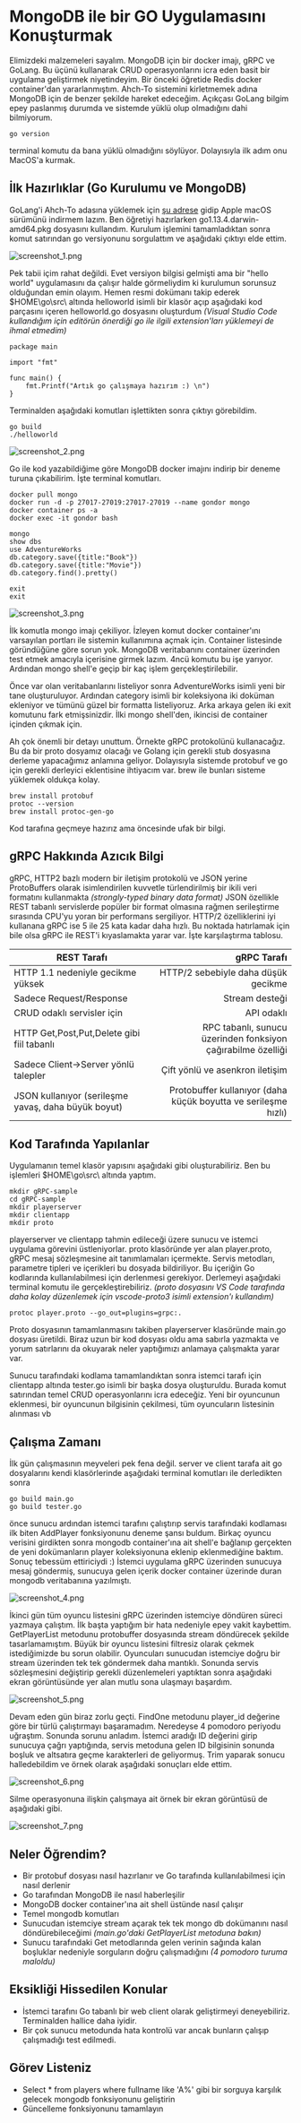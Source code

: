 # MongoDB ile bir GO Uygulamasını Konuşturmak

Elimizdeki malzemeleri sayalım. MongoDB için bir docker imajı, gRPC ve GoLang. Bu üçünü kullanarak CRUD operasyonlarını icra eden basit bir uygulama geliştirmek niyetindeyim. Bir önceki öğretide Redis docker container'dan yararlanmıştım. Ahch-To sistemini kirletmemek adına MongoDB için de benzer şekilde hareket edeceğim. Açıkçası GoLang bilgim epey paslanmış durumda ve sistemde yüklü olup olmadığını dahi bilmiyorum.

```
go version
```

terminal komutu da bana yüklü olmadığını söylüyor. Dolayısıyla ilk adım onu MacOS'a kurmak.

## İlk Hazırlıklar (Go Kurulumu ve MongoDB)

GoLang'i Ahch-To adasına yüklemek için [şu adrese](https://golang.org/dl/) gidip Apple macOS sürümünü indirmem lazım. Ben öğretiyi hazırlarken go1.13.4.darwin-amd64.pkg dosyasını kullandım. Kurulum işlemini tamamladıktan sonra komut satırından go versiyonunu sorgulattım ve aşağıdaki çıktıyı elde ettim.

![screenshot_1.png](./assets/screenshot_1.png)

Pek tabii içim rahat değildi. Evet versiyon bilgisi gelmişti ama bir "hello world" uygulamasını da çalışır halde görmeliydim ki kurulumun sorunsuz olduğundan emin olayım. Hemen resmi dokümanı takip ederek $HOME\go\src\ altında helloworld isimli bir klasör açıp aşağıdaki kod parçasını içeren helloworld.go dosyasını oluşturdum _(Visual Studio Code kullandığım için editörün önerdiği go ile ilgili extension'ları yüklemeyi de ihmal etmedim)_

```
package main

import "fmt"

func main() {
	fmt.Printf("Artık go çalışmaya hazırım :) \n")
}
```

Terminalden aşağıdaki komutları işlettikten sonra çıktıyı görebildim. 

```
go build
./helloworld
```

![screenshot_2.png](./assets/screenshot_2.png)

Go ile kod yazabildiğime göre MongoDB docker imajını indirip bir deneme turuna çıkabilirim. İşte terminal komutları.

```
docker pull mongo
docker run -d -p 27017-27019:27017-27019 --name gondor mongo
docker container ps -a
docker exec -it gondor bash

mongo
show dbs
use AdventureWorks
db.category.save({title:"Book"})
db.category.save({title:"Movie"})
db.category.find().pretty()

exit
exit
```

![screenshot_3.png](./assets/screenshot_3.png)

İlk komutla mongo imajı çekiliyor. İzleyen komut docker container'ını varsayılan portları ile sistemin kullanımına açmak için. Container listesinde göründüğüne göre sorun yok. MongoDB veritabanını container üzerinden test etmek amacıyla içerisine girmek lazım. 4ncü komutu bu işe yarıyor. Ardından mongo shell'e geçip bir kaç işlem gerçekleştirilebilir.

Önce var olan veritabanlarını listeliyor sonra AdventureWorks isimli yeni bir tane oluşturuluyor. Ardından category isimli bir koleksiyona iki doküman ekleniyor ve tümünü güzel bir formatta listeliyoruz. Arka arkaya gelen iki exit komutunu fark etmişsinizdir. İlki mongo shell'den, ikincisi de container içinden çıkmak için.

Ah çok önemli bir detayı unuttum. Örnekte gRPC protokolünü kullanacağız. Bu da bir proto dosyamız olacağı ve Golang için gerekli stub dosyasına derleme yapacağımız anlamına geliyor. Dolayısıyla sistemde protobuf ve go için gerekli derleyici eklentisine ihtiyacım var. brew ile bunları sisteme yüklemek oldukça kolay.

```
brew install protobuf
protoc --version
brew install protoc-gen-go
```

Kod tarafına geçmeye hazırız ama öncesinde ufak bir bilgi.

## gRPC Hakkında Azıcık Bilgi

gRPC, HTTP2 bazlı modern bir iletişim protokolü ve JSON yerine ProtoBuffers olarak isimlendirilen kuvvetle türlendirilmiş bir ikili veri formatını kullanmakta _(strongly-typed binary data format)_ JSON özellikle REST tabanlı servislerde popüler bir format olmasına rağmen serileştirme sırasında CPU'yu yoran bir performans sergiliyor. HTTP/2 özelliklerini iyi kullanana gRPC ise 5 ile 25 kata kadar daha hızlı. Bu noktada hatırlamak için bile olsa gRPC ile REST'i kıyaslamakta yarar var. İşte karşılaştırma tablosu.

| REST Tarafı                                         |                                                    gRPC Tarafı |
|-----------------------------------------------------|---------------------------------------------------------------:|
| HTTP 1.1 nedeniyle gecikme yüksek                   | HTTP/2 sebebiyle daha düşük gecikme                            |
| Sadece Request/Response                             | Stream desteği                                                 |
| CRUD odaklı servisler için                          | API odaklı                                                     |
| HTTP Get,Post,Put,Delete  gibi fiil tabanlı         | RPC tabanlı, sunucu üzerinden  fonksiyon çağırabilme özelliği  |
| Sadece Client->Server yönlü talepler                | Çift yönlü ve asenkron iletişim                                |
| JSON kullanıyor (serileşme yavaş, daha büyük boyut) | Protobuffer kullanıyor (daha küçük boyutta ve serileşme hızlı) |

## Kod Tarafında Yapılanlar

Uygulamanın temel klasör yapısını aşağıdaki gibi oluşturabiliriz. Ben bu işlemleri $HOME\go\src\ altında yaptım.

```
mkdir gRPC-sample
cd gRPC-sample
mkdir playerserver
mkdir clientapp
mkdir proto
```

playerserver ve clientapp tahmin edileceği üzere sunucu ve istemci uygulama görevini üstleniyorlar. proto klasöründe yer alan player.proto, gRPC mesaj sözleşmesine ait tanımlamaları içermekte. Servis metodları, parametre tipleri ve içerikleri bu dosyada bildiriliyor. Bu içeriğin Go kodlarında kullanılabilmesi için derlenmesi gerekiyor. Derlemeyi aşağıdaki terminal komutu ile gerçekleştirebiliriz. _(proto dosyasını VS Code tarafında daha kolay düzenlemek için vscode-proto3 isimli extension'ı kullandım)_

```
protoc player.proto --go_out=plugins=grpc:.
```

Proto dosyasının tamamlanmasını takiben playerserver klasöründe main.go dosyası üretildi. Biraz uzun bir kod dosyası oldu ama sabırla yazmakta ve yorum satırlarını da okuyarak neler yaptığımızı anlamaya çalışmakta yarar var.

Sunucu tarafındaki kodlama tamamlandıktan sonra istemci tarafı için clientapp altında tester.go isimli bir başka dosya oluşturuldu. Burada komut satırından temel CRUD operasyonlarını icra edeceğiz. Yeni bir oyuncunun eklenmesi, bir oyuncunun bilgisinin çekilmesi, tüm oyuncuların listesinin alınması vb

## Çalışma Zamanı

İlk gün çalışmasının meyveleri pek fena değil. server ve client tarafa ait go dosyalarını kendi klasörlerinde aşağıdaki terminal komutları ile derledikten sonra

```
go build main.go
go build tester.go
```

önce sunucu ardından istemci tarafını çalıştırıp servis tarafındaki kodlaması ilk biten AddPlayer fonksiyonunu deneme şansı buldum. Birkaç oyuncu verisini girdikten sonra mongodb container'ına ait shell'e bağlanıp gerçekten de yeni dokümanların player koleksiyonuna eklenip eklenmediğine baktım. Sonuç tebessüm ettiriciydi :) İstemci uygulama gRPC üzerinden sunucuya mesaj göndermiş, sunucuya gelen içerik docker container üzerinde duran mongodb veritabanına yazılmıştı.

![screenshot_4.png](./assets/screenshot_4.png)

İkinci gün tüm oyuncu listesini gRPC üzerinden istemciye döndüren süreci yazmaya çalıştım. İlk başta yaptığım bir hata nedeniyle epey vakit kaybettim. GetPlayerList metodunu protobuffer dosyasında stream döndürecek şekilde tasarlamamıştım. Büyük bir oyuncu listesini filtresiz olarak çekmek istediğimizde bu sorun olabilir. Oyuncuları sunucudan istemciye doğru bir stream üzerinden tek tek göndermek daha mantıklı. Sonunda servis sözleşmesini değiştirip gerekli düzenlemeleri yaptıktan sonra aşağıdaki ekran görüntüsünde yer alan mutlu sona ulaşmayı başardım.

![screenshot_5.png](./assets/screenshot_5.png)

Devam eden gün biraz zorlu geçti. FindOne metodunu player_id değerine göre bir türlü çalıştırmayı başaramadım. Neredeyse 4 pomodoro periyodu uğraştım. Sonunda sorunu anladım. İstemci aradığı ID değerini girip sunucuya çağrı yaptığında, servis metoduna gelen ID bilgisinin sonunda boşluk ve altsatıra geçme karakterleri de geliyormuş. Trim yaparak sonucu halledebildim ve örnek olarak aşağıdaki sonuçları elde ettim.

![screenshot_6.png](./assets/screenshot_6.png)

Silme operasyonuna ilişkin çalışmaya ait örnek bir ekran görüntüsü de aşağıdaki gibi.

![screenshot_7.png](./assets/screenshot_7.png)

## Neler Öğrendim?

- Bir protobuf dosyası nasıl hazırlanır ve Go tarafında kullanılabilmesi için nasıl derlenir
- Go tarafından MongoDB ile nasıl haberleşilir
- MongoDB docker container'ına ait shell üstünde nasıl çalışır
- Temel mongodb komutları
- Sunucudan istemciye stream açarak tek tek mongo db dokümanını nasıl döndürebileceğimi _(main.go'daki GetPlayerList metoduna bakın)_
- Sunucu tarafındaki Get metodlarında gelen verinin sağında kalan boşluklar nedeniyle sorguların doğru çalışmadığını _(4 pomodoro turuma maloldu)_

## Eksikliği Hissedilen Konular

- İstemci tarafını Go tabanlı bir web client olarak geliştirmeyi deneyebiliriz. Terminalden hallice daha iyidir.
- Bir çok sunucu metodunda hata kontrolü var ancak bunların çalışıp çalışmadığı test edilmedi.

## Görev Listeniz

- Select * from players where fullname like 'A%' gibi bir sorguya karşılık gelecek mongodb fonksiyonunu geliştirin
- Güncelleme fonksiyonunu tamamlayın